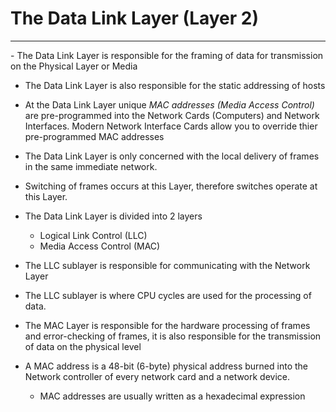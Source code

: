 # The Data Link Layer (Layer 2)
<hr>
- The Data Link Layer is responsible for the framing of data for transmission on the Physical Layer or Media

- The Data Link Layer is also responsible for the static addressing of hosts 

- At the Data Link Layer unique *MAC addresses (Media Access Control)* are pre-programmed into the Network Cards (Computers) and Network Interfaces. Modern Network Interface Cards allow you to override thier pre-programmed MAC addresses

- The Data Link Layer is only concerned with the local delivery of frames in the same immediate network.

- Switching of frames occurs at this Layer, therefore switches operate at this Layer.

- The Data Link Layer is divided into 2 layers
	- Logical Link Control (LLC)
	- Media Access Control (MAC)

- The LLC sublayer is responsible for communicating with the Network Layer
- The LLC sublayer is where CPU cycles are used for the processing of data.

- The MAC Layer is responsible for the hardware processing of frames and error-checking of frames, it is also responsible for the transmission of data on the physical level

- A MAC address is a 48-bit (6-byte) physical address burned into the Network controller of every network card and a network device.
	- MAC addresses are usually written as a hexadecimal expression
